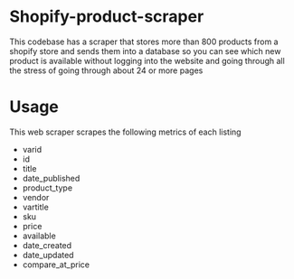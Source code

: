 # Shopify-product-scraper

This codebase has a scraper that stores more than 800 products from a shopify store and sends them into a database so you can see which new product is available without logging into the website and going through all the stress of going through about 24 or more pages 

# Usage

This web scraper scrapes the following metrics of each listing

- varid
- id
- title
- date_published
- product_type
- vendor
- vartitle
- sku
- price
- available
- date_created
- date_updated
- compare_at_price

